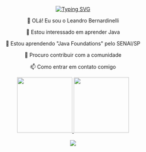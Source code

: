 <p align="center">
  <a href="https://git.io/typing-svg">
    <img src="https://readme-typing-svg.demolab.com?font=Fira+Code&weight=600&size=25&pause=1000&color=ffffff&random=false&width=435&height=40&lines=Ol%C3%A1%2C+sou+o+Leandro!!!+%E2%98%95%F0%9F%92%BB" alt="Typing SVG">
  </a>
</p>

<div align="center">


 👋 OLá! Eu sou o Leandro Bernardinelli
 
 👀 Estou interessado em aprender Java
 
 🌱 Estou aprendendo "Java Foundations" pelo SENAI/SP
 
 💞️ Procuro contribuir com a comunidade
 
 📫 Como entrar em contato comigo

</div>
<div align="center">
  <a href="https://github.com/LeandroBernardinelli">
  <img height="150em" src="https://github-readme-stats.vercel.app/api?username=LeandroBernardinelli&show_icons=true&theme=dark&include_all_commits=true&count_private=true"/>
  <img height="150em" src="https://github-readme-stats.vercel.app/api/top-langs/?username=LeandroBernardinelli&layout=compact&langs_count=7&theme=dark"/>
</div>

<div style="display: inline_block" align="center"><br>
<a href="https://www.linkedin.com/in/leandro-bernardinelli-b8a443302/"><img src="https://img.shields.io/badge/-LinkedIn-%230077B5?style=for-the-badge&logo=linkedin&logoColor=white"></a> 
